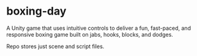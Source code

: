 # boxing-day
A Unity game that uses intuitive controls to deliver a fun, fast-paced, and responsive boxing game built on jabs, hooks, blocks, and dodges. 

Repo stores just scene and script files.
